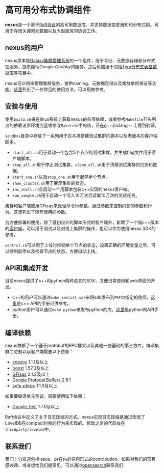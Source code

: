 # 高可用分布式协调组件

**nexus**是一个基于[Raft协议](https://raft.github.io)的高可用数据库，并支持数据变更通知和分布式锁。可用于存储关键的元数据以及大型服务的协调工作。  

## nexus的用户

nexus原本是[Galaxy集群管理系统](https://github.com/baidu/galaxy)的一个组件，用于寻址、元数据存储和分布式锁服务，提供类似*Google Chubby*的服务。之后也被用于包括[Tera分布式表格数据库](https://github.com/baidu/tera)等项目中。

nexus可以用来管理集群服务，提供naming、元数据存储以及集群单例保证等功能。[这里](usage_cn.md)列出了一些常见的使用方法，可以用做参考。

## 安装与使用

使用`build.sh`来在linux系统上获取nexus的各项依赖，或者参考`Makefile`开头列出的依赖设置环境变量或修改`Makefile`中的值，已在g++和clang++上得到验证。

`sandbox`目录中存放了一系列用于在本机搭建测试集群的脚本以及老版本的客户端脚本。
* `start_all.sh`用于启动一个包含5个节点的测试集群，并生成flag文件用于客户端脚本。
* `stop_all.sh`用于停止测试集群，`clean_all.sh`用于清理测试集群的日志和数据。
* `start_one.sh`以及`stop_one.sh`用于起停单个节点。
* `show_cluster.sh`用于展示集群的状态。
* `ins_shell.sh`会启动一个用脚本包装c++实现的nexus客户端。
* `run_sample.sh`用于启动一个写入10万次后读取10万次的测试任务。

集群和客户端使用GFlags来处理命令行参数，通过参数来控制内部的参数和行为。[这里](configuration_cn.md)列出了所有使用的参数。

为方便部署和使用，除了最初设计的脚本形式的客户端外，新增了一个纯c++版本的[客户端](src/client/ncli.cc)，可以用于测试以及对线上集群的操作，也可以作为使用nexus SDK的参考。

`control.sh`可以用于上线时控制单个节点的状态，设置正确的环境变量之后，可以控制起停以及检查节点的状态，方便自动上线。

## API和集成开发

目前nexus提供了c++和python两种语言的SDK，方便日常使用和web界面的开发。

* c++的用户可以通过`make install_sdk`来将sdk发布到`PRFIX`指定的路径。[这里](cxx_api_cn.md)是c++ API的手册可供参考。
* python用户可以通过`make python`来发布python的库。[这里](python_api_cn.md)是python的API手册。

## 编译依赖

nexus依赖了一个基于protobuf的RPC框架以及其他一些基础的第三方库。编译集群二进制以及客户端需要以下依赖：
* [snappy](https://github.com/google/snappy) 1.1.1及以上
* [boost](http://www.boost.org/) 1.57.0及以上
* [GFlags](https://github.com/gflags/gflags) 2.1.2及以上
* [Google Protocal Buffers](https://github.com/google/protobuf) 2.6.1
* [sofa-pbrpc](https://github.com/baidu/sofa-pbrpc) 1.1.3及以上

如果要编译单元测试，需要使用如下依赖：
* [Google Test](https://github.com/google/googletest) 1.7.0及以上

Raft协议中定义了关于日志压缩的方式。nexus实现日志压缩是通过修改了LevelDB在compact时候的行为来实现的。修改之后的代码放在`thirdparty/leveldb`中。

## 联系我们

我们十分欢迎包括issue、pr在内的任何形式的contribution。如果对我们的项目感兴趣，或者想给我们提意见，可以通过[opensearch](mailto:opensearch@baidu.com)联系我们

